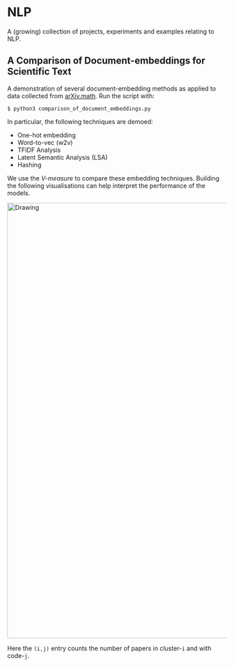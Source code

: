 # NLP
A (growing) collection of projects, experiments and examples relating to NLP.

## A Comparison of Document-embeddings for Scientific Text
A demonstration of several document-embedding methods as applied to data collected from [arXiv.math](https://arxiv.org/archive/math). Run the script with:

~~~~
$ python3 comparison_of_document_embeddings.py
~~~~

In particular, the following techniques are demoed:

- One-hot embedding
- Word-to-vec (w2v)
- TFIDF Analysis
- Latent Semantic Analysis (LSA)
- Hashing

We use the *V-measure* to compare these embedding techniques. Building the following visualisations can help interpret the performance of the models.

<img src="images/lsa_w2v_tfidf_.png" alt="Drawing" style="width: 1000px;"/>

Here the `(i,j)` entry counts the number of papers in cluster-`i` and with code-`j`.

<!-- These methods are fairly mainstream, and can all be implemented with Scikit-learn, for example.  

The aim of this demonstration is to compare the efficacy of these embeddings with regard to a clustering problem; namely text classification of scientific texts.

Novel ideas:

- Automatically assign subjects as clusters in the embedded data
- Ensemble method: use two or more of the most effective embeddings to find *cluster pairs* -->
